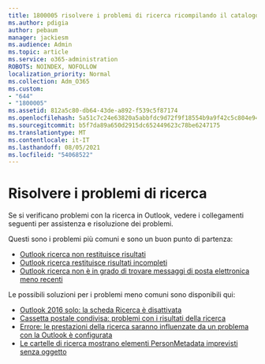 ```yaml
---
title: 1800005 risolvere i problemi di ricerca ricompilando il catalogo di Ricerca immediata
ms.author: pdigia
author: pebaum
manager: jackiesm
ms.audience: Admin
ms.topic: article
ms.service: o365-administration
ROBOTS: NOINDEX, NOFOLLOW
localization_priority: Normal
ms.collection: Adm_O365
ms.custom:
- "644"
- "1800005"
ms.assetid: 812a5c80-db64-43de-a892-f539c5f87174
ms.openlocfilehash: 5a51c7c24e63820a5abbfdc9d72f9f18554b9a9f42c5c804e944137df928efa9
ms.sourcegitcommit: b5f7da89a650d2915dc652449623c78be6247175
ms.translationtype: MT
ms.contentlocale: it-IT
ms.lasthandoff: 08/05/2021
ms.locfileid: "54068522"
---
```

# <a name="troubleshoot-search-issues"></a>Risolvere i problemi di ricerca

Se si verificano problemi con la ricerca in Outlook, vedere i collegamenti seguenti per assistenza e risoluzione dei problemi.

Questi sono i problemi più comuni e sono un buon punto di partenza:

- [Outlook ricerca non restituisce risultati](https://support.office.com/article/2556b11f-f4d8-46be-b0a7-de33a3f4f066#bkmk_noresults)
- [Outlook ricerca restituisce risultati incompleti](https://support.office.com/article/2556b11f-f4d8-46be-b0a7-de33a3f4f066#bkmk_incompleteresults)
- [Outlook ricerca non è in grado di trovare messaggi di posta elettronica meno recenti](https://support.office.com/article/2556b11f-f4d8-46be-b0a7-de33a3f4f066#bkmk_olderemails)

Le possibili soluzioni per i problemi meno comuni sono disponibili qui:

- [Outlook 2016 solo: la scheda Ricerca è disattivata](https://support.office.com/article/2556b11f-f4d8-46be-b0a7-de33a3f4f066#bkmk_greytab)
- [Cassetta postale condivisa: problemi con i risultati della ricerca](https://support.office.com/article/2556b11f-f4d8-46be-b0a7-de33a3f4f066#bkmk_sharedmailbox)
- [Errore: le prestazioni della ricerca saranno influenzate da un problema con la Outlook è configurata](https://support.office.com/article/51c9d2c7-a3db-4358-afdf-50d3a9e57039)
- [Le cartelle di ricerca mostrano elementi PersonMetadata imprevisti senza oggetto](https://support.microsoft.com/help/4035436/outlook-search-folders-show-items-with-blank-subject)